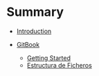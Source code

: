 # Summary

* [Introduction](README.md)

* [GitBook](/txt/GitBook_Nayra/GitBook.md)
    * [Getting Started](/txt/GitBook_Nayra/gettingStarted.md)
    * [Estructura de Ficheros](/txt/GitBook_Nayra/estructuraFicheros.md)

